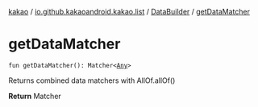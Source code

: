 [kakao](../../index.md) / [io.github.kakaoandroid.kakao.list](../index.md) / [DataBuilder](index.md) / [getDataMatcher](./get-data-matcher.md)

# getDataMatcher

`fun getDataMatcher(): Matcher<`[`Any`](https://kotlinlang.org/api/latest/jvm/stdlib/kotlin/-any/index.html)`>`

Returns combined data matchers with AllOf.allOf()

**Return**
Matcher

